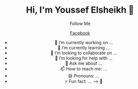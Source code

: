 <body style="text-align: center;">
  <h1>Hi, I'm Youssef Elsheikh 👋</h1>
  <p>Follow Me</p>
  <div>
    <a href="https://www.facebook.com/youssef.elshekh.73">Facebook</a>
  </div>
</body>







- 🔭 I’m currently working on ...
- 🌱 I’m currently learning ...
- 👯 I’m looking to collaborate on ...
- 🤔 I’m looking for help with ...
- 💬 Ask me about ...
- 📫 How to reach me: ...
- 😄 Pronouns: ...
- ⚡ Fun fact: ...
-->
👋
</body>
